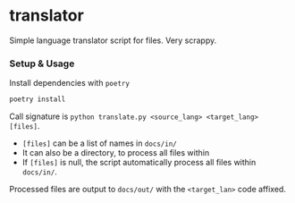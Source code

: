 # translator
Simple language translator script for files. Very scrappy.

### Setup & Usage

Install dependencies with `poetry`
```bash
poetry install
```

Call signature is `python translate.py <source_lang> <target_lang> [files]`.

- `[files]` can be a list of names in `docs/in/`
- It can also be a directory, to process all files within
- If `[files]` is null, the script automatically process all files within `docs/in/`.

Processed files are output to `docs/out/` with the `<target_lan>` code affixed.
